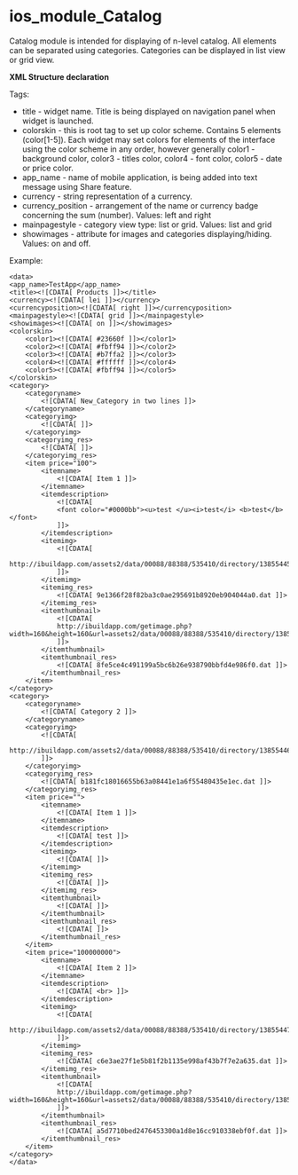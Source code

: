 # ios_module_Catalog
Catalog module is intended for displaying of n-level catalog. All elements can be separated using categories. Categories can be displayed in list view or grid view.

**XML Structure declaration**

Tags:
- title - widget name. Title is being displayed on navigation panel when widget is launched.
- colorskin - this is root tag to set up color scheme. Contains 5 elements (color[1-5]). Each widget may set colors for elements of the interface using the color scheme in any order, however generally color1 - background color, color3 - titles color, color4 - font color, color5 - date or price color.
- app_name - name of mobile application, is being added into text message using Share feature.
- currency - string representation of a currency.
- currency_position - arrangement of the name or currency badge concerning the sum (number). Values: left and right
- mainpagestyle - category view type: list or grid. Values: list and grid
- showimages - attribute for images and categories displaying/hiding. Values: on and off.

Example:


    <data>
    <app_name>TestApp</app_name>
    <title><![CDATA[ Products ]]></title>
    <currency><![CDATA[ lei ]]></currency>
    <currencyposition><![CDATA[ right ]]></currencyposition>
    <mainpagestyle><![CDATA[ grid ]]></mainpagestyle>
    <showimages><![CDATA[ on ]]></showimages>
    <colorskin>
        <color1><![CDATA[ #23660f ]]></color1>
        <color2><![CDATA[ #fbff94 ]]></color2>
        <color3><![CDATA[ #b7ffa2 ]]></color3>
        <color4><![CDATA[ #ffffff ]]></color4>
        <color5><![CDATA[ #fbff94 ]]></color5>
    </colorskin>
    <category>
        <categoryname>
            <![CDATA[ New_Category in two lines ]]>
        </categoryname>
        <categoryimg>
            <![CDATA[ ]]>
        </categoryimg>
        <categoryimg_res>
            <![CDATA[ ]]>
        </categoryimg_res>
        <item price="100">
            <itemname>
                <![CDATA[ Item 1 ]]>
            </itemname>
            <itemdescription>
                <![CDATA[
                <font color="#0000bb"><u>test </u><i>test</i> <b>test</b></font>
                ]]>
            </itemdescription>
            <itemimg>
                <![CDATA[
                http://ibuildapp.com/assets2/data/00088/88388/535410/directory/1385544595.jpg
                ]]>
            </itemimg>
            <itemimg_res>
                <![CDATA[ 9e1366f28f82ba3c0ae295691b8920eb904044a0.dat ]]>
            </itemimg_res>
            <itemthumbnail>
                <![CDATA[
                http://ibuildapp.com/getimage.php?width=160&height=160&url=assets2/data/00088/88388/535410/directory/1385544595.jpg
                ]]>
            </itemthumbnail>
            <itemthumbnail_res>
                <![CDATA[ 8fe5ce4c491199a5bc6b26e938790bbfd4e986f0.dat ]]>
            </itemthumbnail_res>
        </item>
    </category>
    <category>
        <categoryname>
            <![CDATA[ Category 2 ]]>
        </categoryname>
        <categoryimg>
            <![CDATA[
            http://ibuildapp.com/assets2/data/00088/88388/535410/directory/1385544680.jpg
            ]]>
        </categoryimg>
        <categoryimg_res>
            <![CDATA[ b181fc18016655b63a08441e1a6f55480435e1ec.dat ]]>
        </categoryimg_res>
        <item price="">
            <itemname>
                <![CDATA[ Item 1 ]]>
            </itemname>
            <itemdescription>
                <![CDATA[ test ]]>
            </itemdescription>
            <itemimg>
                <![CDATA[ ]]>
            </itemimg>
            <itemimg_res>
                <![CDATA[ ]]>
            </itemimg_res>
            <itemthumbnail>
                <![CDATA[ ]]>
            </itemthumbnail>
            <itemthumbnail_res>
                <![CDATA[ ]]>
            </itemthumbnail_res>
        </item>
        <item price="100000000">
            <itemname>
                <![CDATA[ Item 2 ]]>
            </itemname>
            <itemdescription>
                <![CDATA[ <br> ]]>
            </itemdescription>
            <itemimg>
                <![CDATA[
                http://ibuildapp.com/assets2/data/00088/88388/535410/directory/1385544760.jpg
                ]]>
            </itemimg>
            <itemimg_res>
                <![CDATA[ c6e3ae27f1e5b81f2b1135e998af43b7f7e2a635.dat ]]>
            </itemimg_res>
            <itemthumbnail>
                <![CDATA[
                http://ibuildapp.com/getimage.php?width=160&height=160&url=assets2/data/00088/88388/535410/directory/1385544760.jpg
                ]]>
            </itemthumbnail>
            <itemthumbnail_res>
                <![CDATA[ a5d7710bed2476453300a1d8e16cc910338ebf0f.dat ]]>
            </itemthumbnail_res>
        </item>
    </category>
    </data>
